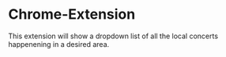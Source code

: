 # Chrome-Extension

This extension will show a dropdown list of all the local concerts happenening in a desired area.
